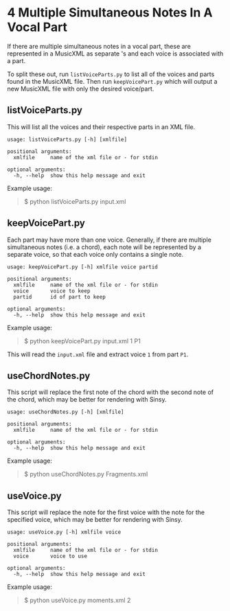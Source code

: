 # 4 Multiple Simultaneous Notes In A Vocal Part

If there are multiple simultaneous notes in a vocal part, these are
represented in a MusicXML as separate <voice>'s and each voice is associated
with a part.

To split these out, run ```listVoiceParts.py``` to list all of the voices
and parts found in the MusicXML file. Then run ```keepVoicePart.py```
which will output a new MusicXML file with only the desired voice/part.

## listVoiceParts.py

This will list all the voices and their respective parts in an XML file.

```
usage: listVoiceParts.py [-h] [xmlfile]

positional arguments:
  xmlfile     name of the xml file or - for stdin

optional arguments:
  -h, --help  show this help message and exit
```

Example usage:

> $ python listVoiceParts.py input.xml


## keepVoicePart.py

Each part may have more than one voice. Generally, if there are multiple
simultaneous notes (i.e. a chord), each note will be represented by a
separate voice, so that each voice only contains a single note.

```
usage: keepVoicePart.py [-h] xmlfile voice partid

positional arguments:
  xmlfile     name of the xml file or - for stdin
  voice       voice to keep
  partid      id of part to keep

optional arguments:
  -h, --help  show this help message and exit
```

Example usage:

> $ python keepVoicePart.py input.xml 1 P1

This will read the `input.xml` file and extract voice `1` from part `P1`.

## useChordNotes.py

This script will replace the first note of the chord with the second note
of the chord, which may be better for rendering with Sinsy.

```
usage: useChordNotes.py [-h] [xmlfile]

positional arguments:
  xmlfile     name of the xml file or - for stdin

optional arguments:
  -h, --help  show this help message and exit
```

Example usage:

> $ python useChordNotes.py Fragments.xml

## useVoice.py

This script will replace the note for the first voice with the note for 
the specified voice, which may be better for rendering with Sinsy.

```
usage: useVoice.py [-h] xmlfile voice

positional arguments:
  xmlfile     name of the xml file or - for stdin
  voice       voice to use

optional arguments:
  -h, --help  show this help message and exit
```

Example usage:

> $ python useVoice.py moments.xml 2

